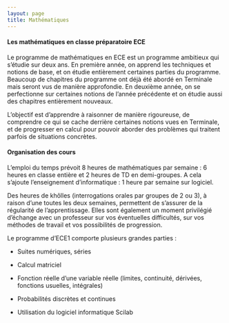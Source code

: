 ```yaml
---
layout: page
title: Mathématiques
---
```


#### Les mathématiques en classe préparatoire ECE ####

Le programme de mathématiques en ECE est un programme ambitieux qui s’étudie sur deux ans. En première année, on apprend les techniques et notions de base, et on étudie entièrement certaines parties du programme. Beaucoup de chapitres du programme ont déjà été abordé en Terminale mais seront vus de manière approfondie. En deuxième année, on se perfectionne sur certaines notions de l’année précédente et on étudie aussi des chapitres entièrement nouveaux.

L’objectif est d’apprendre à raisonner de manière rigoureuse, de comprendre ce qui se cache derrière certaines notions vues en Terminale, et de progresser en calcul pour pouvoir aborder des problèmes qui traitent parfois de situations concrètes.

#### Organisation des cours ####

L’emploi du temps prévoit 8 heures de mathématiques par semaine : 6 heures en classe entière et 2 heures de TD en demi-groupes. A cela s’ajoute l’enseignement d’informatique : 1 heure par semaine sur logiciel.

Des heures de khôlles (interrogations orales par groupes de 2 ou 3), à raison d’une toutes les deux semaines, permettent de s’assurer de la régularité de l’apprentissage. Elles sont également un moment privilégié d’échange avec un professeur sur vos éventuelles difficultés, sur vos méthodes de travail et vos possibilités de progression.

Le programme d’ECE1 comporte plusieurs grandes parties :

- Suites numériques, séries

- Calcul matriciel

- Fonction réelle d’une variable réelle (limites, continuité, dérivées, fonctions usuelles, intégrales)

- Probabilités discrètes et continues

- Utilisation du logiciel informatique Scilab


